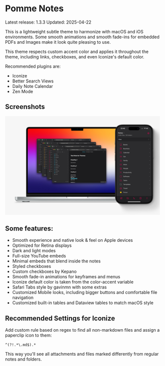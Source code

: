 # Pomme Notes
Latest release: 1.3.3
Updated: 2025-04-22

This is a lightweight subtle theme to harmonize with macOS and iOS environments.
Some smooth animations and smooth fade-ins for embedded PDFs and Images make it look quite pleasing to use.

This theme respects custom accent color and applies it throughout the theme, including links, checkboxes, and even Iconize's default color.

Recommended plugins are:
- Iconize
- Better Search Views
- Daily Note Calendar
- Zen Mode

## Screenshots
![](https://github.com/MrParalloid/pomme-notes/blob/main/images/main.jpg)

## Some features:
- Smooth experience and native look & feel on Apple devices
- Optimized for Retina displays
- Dark and light modes
- Full-size YouTube embeds
- Minimal embeds that blend inside the notes
- Styled checkboxes
- Custom checkboxes by Kepano
- Smooth fade-in animations for keyframes and menus
- Iconize default color is taken from the color-accent variable
- Safari Tabs style by gavinmn with some extras
- Customized Mobile looks, including bigger buttons and comfortable file navigation
- Customized built-in tables and Dataview tables to match macOS style

## Recommended Settings for Iconize
Add custom rule based on regex to find all non-markdown files and assign a paperclip icon to them: 

```
^(?!.*\.md$).*
```
This way you'll see all attachments and files marked differently from regular notes and folders.
